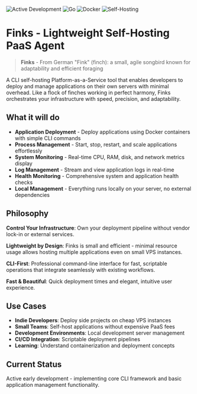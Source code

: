 ![Active Development](https://img.shields.io/badge/Active%20Development-green?style=for-the-badge) ![Go](https://img.shields.io/badge/go-%2300ADD8.svg?style=for-the-badge&logo=go&logoColor=white) ![Docker](https://img.shields.io/badge/docker-%230db7ed.svg?style=for-the-badge&logo=docker&logoColor=white) ![Self-Hosting](https://img.shields.io/badge/Self-Hosting-blue?style=for-the-badge)

# Finks - Lightweight Self-Hosting PaaS Agent

> **Finks** - From German "Fink" (finch): a small, agile songbird known for adaptability and efficient foraging

A CLI self-hosting Platform-as-a-Service tool that enables developers to deploy and manage applications on their own servers with minimal overhead. Like a flock of finches working in perfect harmony, Finks orchestrates your infrastructure with speed, precision, and adaptability.

## What it will do

- **Application Deployment** - Deploy applications using Docker containers with simple CLI commands
- **Process Management** - Start, stop, restart, and scale applications effortlessly
- **System Monitoring** - Real-time CPU, RAM, disk, and network metrics display
- **Log Management** - Stream and view application logs in real-time
- **Health Monitoring** - Comprehensive system and application health checks
- **Local Management** - Everything runs locally on your server, no external dependencies

## Philosophy

**Control Your Infrastructure**: Own your deployment pipeline without vendor lock-in or external services.

**Lightweight by Design**: Finks is small and efficient - minimal resource usage allows hosting multiple applications even on small VPS instances.

**CLI-First**: Professional command-line interface for fast, scriptable operations that integrate seamlessly with existing workflows.

**Fast & Beautiful**: Quick deployment times and elegant, intuitive user experience.

## Use Cases

- **Indie Developers**: Deploy side projects on cheap VPS instances
- **Small Teams**: Self-host applications without expensive PaaS fees
- **Development Environments**: Local development server management
- **CI/CD Integration**: Scriptable deployment pipelines
- **Learning**: Understand containerization and deployment concepts

## Current Status

Active early development - implementing core CLI framework and basic application management functionality.
